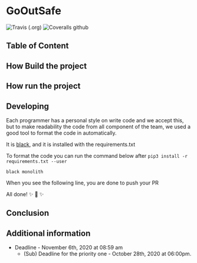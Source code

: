 # GoOutSafe

![Travis (.org)](https://img.shields.io/travis/GreyTeam2020/GoOutSafe_Primer2020?style=for-the-badge)
![Coveralls github](https://img.shields.io/coveralls/github/GreyTeam2020/GoOutSafe_Primer2020?style=for-the-badge)

## Table of Content

## How Build the project

## How run the project

## Developing

Each programmer has a personal style on write code and we accept this, but to make readability the
code from all component of the team, we used a good tool to format the code in automatically.

It is [black](https://github.com/psf/black), and it is installed with the requirements.txt

To format the code you can run the command below after `pip3 install -r requirements.txt --user`

`black monolith`

When you see the following line, you are done to push your PR

All done! ✨ 🍰 ✨

## Conclusion

## Additional information

- Deadline - November 6th, 2020 at 08:59 am
  - (Sub) Deadline for the priority one - October 28th, 2020 at 06:00pm.